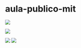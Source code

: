 # aula-publico-mit

![](https://media1.giphy.com/media/xUPGcCh4nUHyCkyuti/giphy.gif?cid=6c09b952kbkhr5d16cut5yyvwf9yd7nob641py1wskpsqaky&ep=v1_internal_gif_by)

![](https://github.com/pedrin25/aula-publico-mit/assets/126177412/0ec7437d-8621-4c4a-9400-8c94b831d5dd)

![](https://github.com/pedrin25/aula-publico-mit/assets/126177412/d7d669bb-f86b-4c2a-b48d-4a2050eaca91)
![](https://github.com/pedrin25/aula-publico-mit/assets/126177412/aa3e5c66-d7ce-448d-b186-67d85a92bd05)

